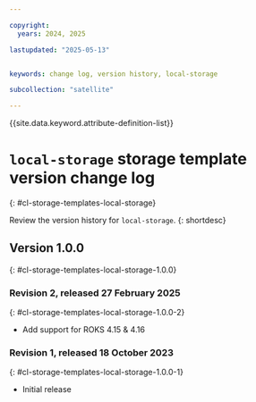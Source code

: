 ```yaml
---

copyright:
  years: 2024, 2025

lastupdated: "2025-05-13"


keywords: change log, version history, local-storage

subcollection: "satellite"

---
```


{{site.data.keyword.attribute-definition-list}}




# `local-storage` storage template version change log
{: #cl-storage-templates-local-storage}

Review the version history for `local-storage`.
{: shortdesc}



## Version 1.0.0
{: #cl-storage-templates-local-storage-1.0.0}


### Revision 2, released 27 February 2025
{: #cl-storage-templates-local-storage-1.0.0-2}

- Add support for ROKS 4.15 & 4.16

### Revision 1, released 18 October 2023
{: #cl-storage-templates-local-storage-1.0.0-1}

- Initial release
